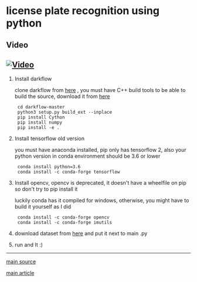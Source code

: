 
# license plate recognition using python

## Video

[![Video](https://img.youtube.com/vi/D_G4SXqw2EU/0.jpg)](https://www.youtube.com/watch?v=D_G4SXqw2EU)
--------------------

1. Install darkflow

    clone darkflow from [here](https://github.com/thtrieu/darkflow) , you must have C++ build tools to be able to build the source, download it from [here](https://visualstudio.microsoft.com/downloads/#build-tools-for-visual-studio-2019)


        cd darkflow-master
        python3 setup.py build_ext --inplace
        pip install Cython
        pip install numpy
        pip install -e .

2. Install tensorflow old version

    you must have anaconda installed, pip only has tensorflow 2, also your python version in conda environment should be 3.6 or lower
    
        conda install python=3.6
        conda install -c conda-forge tensorflow

3. Install opencv, opencv is deprecated, it doesn't have a wheelfile on pip so don't try to pip install it

    luckily conda has it compiled for windows, otherwise, you might have to build it yourself as I did

        conda install -c conda-forge opencv
        conda install -c conda-forge imutils

4. download dataset from [here](https://drive.google.com/drive/folders/17gxw7tv7jy3KgJFhQiHX0IilYObFbIJp) and
    put it next to main .py

5. run and It :)

-------------------------

[main source](https://github.com/TheophileBuy/LicensePlateRecognition)

[main article](https://medium.com/@theophilebuyssens/license-plate-recognition-using-opencv-yolo-and-keras-f5bfe03afc65)
